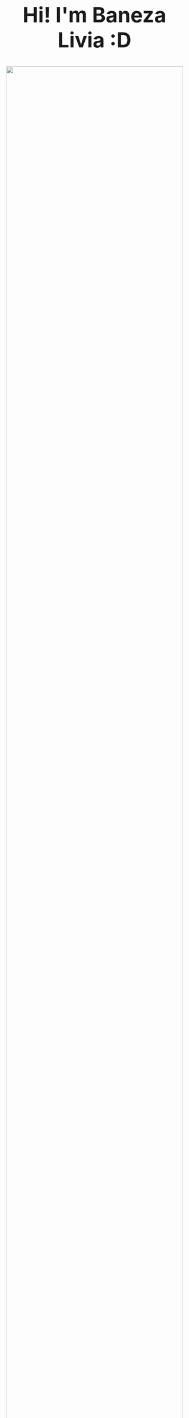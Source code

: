 
<div id="user-content-toc">
  <ul align="center">
    <h1 align="center"> <summary><h1 style="display: inline-block">Hi! I'm Baneza Livia :D </summary>
 <img src="https://media.tenor.com/qhcRVSoKQ-YAAAAi/totoro-discord.gif" width="100%" height="100%">
    </h1>
</div>


<p align="center">I'm Learning, Creating and Memorizing ❤️ <br><br> 
  O interesse que tenho em programação e suas linguagens me despertou de uma forma que eu nunca pensava, desde então, procuro estudar mais nessa área, além de aplicar programas e aplicativos na aprendizagem, aprendendo, criando e memorizando.</p>&nbsp;

  👨‍💻 Sobre mim

  - 💬 Tenho 17 anos e atualmente moro no Brasil. Desde cedo possuo interesse em espanhol, tão encantada e diferente do português que eu aprendi nas escolas, depois veio o inglês, abrindo portas para descobrir mais sobre os diferente idiomas.

  - 🏫 Atualmente sou uma estudante na Etec da Zona Leste, desde 2022, estudando Desenvolvimento de Sistemas junto com os meus colegas. Nós já desenvolvemos vários programas e aplicativos nesses anos, sendo atividades ou trabalhos grandes e educativos.


<br>
    
<div align="center">  

  <img width=50% height="100%" src="https://github-readme-streak-stats.herokuapp.com?user=Baneza-LCM&theme=blue-green&mode=weekly&locale=pt-br" />
  <!-- ![Anurag's GitHub stats](https://github-readme-stats.vercel.app/api?username=Baneza-LCM&show_icons=true) -->
  <img width="43%" height="100%" src="https://github-readme-stats.vercel.app/api/top-langs/?username=Baneza-LCM&layout=compact&hide_border=false&theme=blue-green&mode=weekly&locale=pt-br" />

</div>

<br>

<details>
  <summary>👨‍💻 Um pouco mais sobre mim (curiosidades)</summary>

  - 📢 Além de espanhol e inglês, tenho interesse em aprender francês e alemão. Atualmente, estou procurando cursos online para aprender mais sobre eles, e aplicar eles no mercado de trabalho que me espera no futuro.

  - 🎨 Gosto no que se relaciona em arte e criatividade, seja em forma de designs, desenhos, animações ou outras coisas relacionadas.

  - 📚 Sempre fui uma amante em leitura, desde criança eu sempre tive interesse. Com isso, comecei a criar as minhas próprias histórias de forma digital, porém em rascunhos, e posso dizer que amo as criações que eu realizo. Sou apaixonada em ler e escrever.

  - 🎮 Eu também adoro jogos e a maneira como os programadores desenvolvem eles. Sempre quis ter minha própria empresa de jogos ou participar de uma, tenho tantas ideias e roteiros para jogos interativos que me perco ás vezes :D.

  <!-- - 📚 XXX. -->
</details>

<br>

<img align="center" src="https://i.pinimg.com/originals/1a/71/58/1a7158689e5ce37e5d78d97c332a003f.gif">


## Linguagens de Programação

### Estudadas até o momento:  <!-- <br> -->

![JavaScript](https://img.shields.io/badge/JavaScript-F7DF1E?style=for-the-badge&logo=javascript&logoColor=black)&nbsp;
![HTML](https://img.shields.io/badge/HTML-239120?style=for-the-badge&logo=html5&logoColor=white)&nbsp;
![CSS](https://img.shields.io/badge/CSS-239120?&style=for-the-badge&logo=css3&logoColor=white)&nbsp;
![Java](https://img.shields.io/badge/Java-ED8B00?style=for-the-badge&logo=openjdk&logoColor=white)&nbsp;
![PHP](https://img.shields.io/badge/PHP-777BB4?style=for-the-badge&logo=php&logoColor=white)&nbsp;
![Bootstrap](https://img.shields.io/badge/Bootstrap-563D7C?style=for-the-badge&logo=bootstrap&logoColor=white)&nbsp;

### Estudando atualmente: 
![Laravel](https://img.shields.io/badge/Laravel-FF2D20?style=for-the-badge&logo=laravel&logoColor=white)&nbsp;
![MySql](https://img.shields.io/badge/MySQL-00000F?style=for-the-badge&logo=mysql&logoColor=white)&nbsp;
![MariaDB](https://img.shields.io/badge/MariaDB-003545?style=for-the-badge&logo=mariadb&logoColor=white)&nbsp;
![Kotlin](https://img.shields.io/badge/Kotlin-0095D5?&style=for-the-badge&logo=kotlin&logoColor=white)&nbsp;
![JetPackCompose](https://img.shields.io/badge/Jetpack%20Compose-4285F4.svg?style=for-the-badge&logo=Jetpack-Compose&logoColor=white)&nbsp;


## Programas

### Para programar:
![NetBeans](https://img.shields.io/badge/apache%20netbeans-1B6AC6?style=for-the-badge&logo=apache%20netbeans%20IDE&logoColor=white)&nbsp;
![Notepad](https://img.shields.io/badge/Notepad++-90E59A.svg?style=for-the-badge&logo=notepad%2B%2B&logoColor=black)&nbsp;
![VSCode](https://img.shields.io/badge/Visual_Studio_Code-0078D4?style=for-the-badge&logo=visual%20studio%20code&logoColor=white)&nbsp;
![Arduino](https://img.shields.io/badge/Arduino_IDE-00979D?style=for-the-badge&logo=arduino&logoColor=white)&nbsp;
![AndroidStudio](https://img.shields.io/badge/Android%20Studio-3DDC84.svg?style=for-the-badge&logo=Android-Studio&logoColor=white)&nbsp;



### Para Designs:
![Canva](https://img.shields.io/badge/Canva-%2300C4CC.svg?&style=for-the-badge&logo=Canva&logoColor=white)&nbsp;
![Figma](https://img.shields.io/badge/Figma-F24E1E?style=for-the-badge&logo=figma&logoColor=white)&nbsp;
![Gimp](https://img.shields.io/badge/gimp-5C5543?style=for-the-badge&logo=gimp&logoColor=white)&nbsp;
![Krita](https://img.shields.io/badge/Krita-203759?style=for-the-badge&logo=krita&logoColor=EEF37B)&nbsp;
![MediBang](https://img.shields.io/badge/MediBang%20Paint-00DBDE.svg?style=for-the-badge&logo=MediBang-Paint&logoColor=white)&nbsp;


## Outros:
![VirtualBox](https://img.shields.io/badge/VirtualBox-21416b?style=for-the-badge&logo=VirtualBox&logoColor=white)&nbsp;
![Teams](https://img.shields.io/badge/Microsoft%20Teams-6264A7.svg?style=for-the-badge&logo=Microsoft-Teams&logoColor=white)&nbsp;
![Credly](https://img.shields.io/badge/Credly-FF6B00.svg?style=for-the-badge&logo=Credly&logoColor=white)&nbsp;
![Duolingo](https://img.shields.io/badge/Duolingo-58CC02.svg?style=for-the-badge&logo=Duolingo&logoColor=white)&nbsp;
![TinkerCad](https://img.shields.io/badge/Tinkercad-1477D1.svg?style=for-the-badge&logo=Tinkercad&logoColor=white)&nbsp;
![CiscoPacketTracer](https://img.shields.io/badge/Cisco-1BA0D7.svg?style=for-the-badge&logo=Cisco&logoColor=white)&nbsp;

<!-- ![Airtable](https://img.shields.io/badge/Airtable-18BFFF?style=for-the-badge&logo=Airtable&logoColor=white)&nbsp; -->
